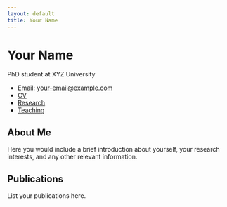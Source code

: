 ```yaml
---
layout: default
title: Your Name
---
```


# Your Name
PhD student at XYZ University

* Email: [your-email@example.com](mailto:your-email@example.com)
* [CV](/cv)
* [Research](/research)
* [Teaching](/teaching)

## About Me
Here you would include a brief introduction about yourself, your research interests, and any other relevant information.

## Publications
List your publications here.
